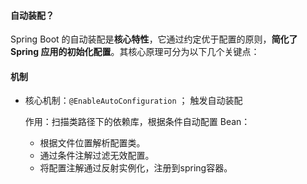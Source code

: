 #### 自动装配？

Spring Boot 的自动装配是**核心特性**，它通过约定优于配置的原则，**简化了 Spring 应用的初始化配置**。其核心原理可分为以下几个关键点：



#### 机制

- 核心机制：`@EnableAutoConfiguration`  ； 触发自动装配

  作用：扫描类路径下的依赖库，根据条件自动配置 Bean：

  - 根据文件位置解析配置类。
  - 通过条件注解过滤无效配置。
  - 将配置注解通过反射实例化，注册到spring容器。

